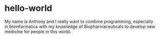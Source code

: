 # hello-world

My name is Anthony and I really want to combine programming, especially in bioinformatics with my knowledge of Biopharmaceuticals to develop new medicine for people in this world.
